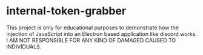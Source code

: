 # internal-token-grabber
This project is only for educational purposes to demonstrate how the injection of JavaScript into an Electron based application like discord works. I AM NOT RESPONSIBLE FOR ANY KIND OF DAMAGED CAUSED TO INDIVIDUALS.
